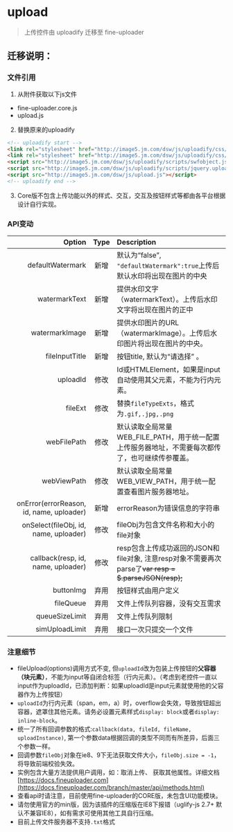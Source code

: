 # upload
> 上传控件由 uploadify 迁移至 fine-uploader

## 迁移说明：

### 文件引用 

1. 从附件获取以下js文件
 - fine-uploader.core.js
 - upload.js

2. 替换原来的uploadify
```html
<!-- uploadify start -->
<link rel="stylesheet" href="http://image5.jm.com/dsw/js/uploadify/css/uploadify.css"/>
<link rel="stylesheet" href="http://image5.jm.com/dsw/js/uploadify/css/upload-custom.css"/>
<script src="http://image5.jm.com/dsw/js/uploadify/scripts/swfobject.js"></script>
<script src="http://image5.jm.com/dsw/js/uploadify/scripts/jquery.uploadify.v2.1.0.js"></script>
<script src="http://image5.jm.com/dsw/js/upload.js"></script>
<!-- uploadify end -->
```
3. Core版不包含上传功能以外的样式、交互，交互及按钮样式等都由各平台根据设计自行实现。


### API变动  

| Option | Type | Description |
|-------:|:----:|:------------|
|defaultWatermark| 新增 | 默认为“false”, `"defaultWatermark":true`上传后默认水印将出现在图片的中央 |
|watermarkText   | 新增 | 提供水印文字（watermarkText）。上传后水印文字将出现在图片的正中 |
|watermarkImage  | 新增 | 提供水印图片的URL（watermarkImage）。上传后水印图片将出现在图片的中央。 |
|fileInputTitle  | 新增 | 按钮title, 默认为“请选择” 。 |
|uploadId        | 修改 | Id或HTMLElement，如果是input自动使用其父元素，不能为行内元素。 |
|fileExt         | 修改 | 替换`fileTypeExts`，格式为`.gif,.jpg,.png` |
|webFilePath     | 修改 | 默认读取全局常量 WEB_FILE_PATH，用于统一配置上传服务器地址，不需要每次都传了，也可继续传参覆盖。 |
|webViewPath     | 修改 | 默认读取全局常量 WEB_VIEW_PATH，用于统一配置查看图片服务器地址。 |
|onError(errorReason, id, name, uploader)       | 新增 | errorReason为错误信息的字符串 |
|onSelect(fileObj, id, name, uploader)      | 修改 | fileObj为包含文件名称和大小的file对象 |
|callback(resp, id, name, uploader)      | 修改 | resp包含上传成功返回的JSON和file对象, 注意resp对象不需要再次parse了~~var resp = $.parseJSON(resp);~~ |
|buttonImg       | 弃用 | 按钮样式由用户定义 |
|fileQueue       | 弃用 | 文件上传队列容器，没有交互需求 |
|queueSizeLimit  | 弃用 | 文件上传队列限制 |
|simUploadLimit  | 弃用 | 接口一次只提交一个文件 |


### 注意细节

 - fileUpload(options)调用方式不变, 但`uploadId`改为包装上传按钮的**父容器（块元素）**，不能为input等自闭合标签（行内元素）。（考虑到老控件一直以input作为uploadId，已添加判断：如果uploadId是input元素就使用他的父容器作为上传按钮）
 - `uploadId`为行内元素（span，em，a）时，overflow会失效，导致按钮超出容器，遮罩住其他元素。请务必设置元素样式`display: block`或者`display: inline-block`。
 - 统一了所有回调参数的格式:`callback(data, fileId, fileName, uploadInstance)`, 第一个参数data根据回调的类型不同而有所差异，后面三个参数一样。
 - 回调参数`fileObj`对象在ie8、9下无法获取文件大小，`fileObj.size = -1`，将导致前端校验失效。
 - 实例包含大量方法提供用户调用，如：取消上传、 获取其他属性。详细文档[https://docs.fineuploader.com](https://docs.fineuploader.com/branch/master/api/methods.html)
 - 查看api时请注意，目前使用fine-uploader的CORE版，未包含UI功能模块。
 - 请勿使用官方的min版，因为该插件的压缩版在IE8下报错（uglify-js 2.7+ 默认不兼容IE8），如有需求可使用其他工具自行压缩。
 - 目前上传文件服务器不支持`.txt`格式
 
